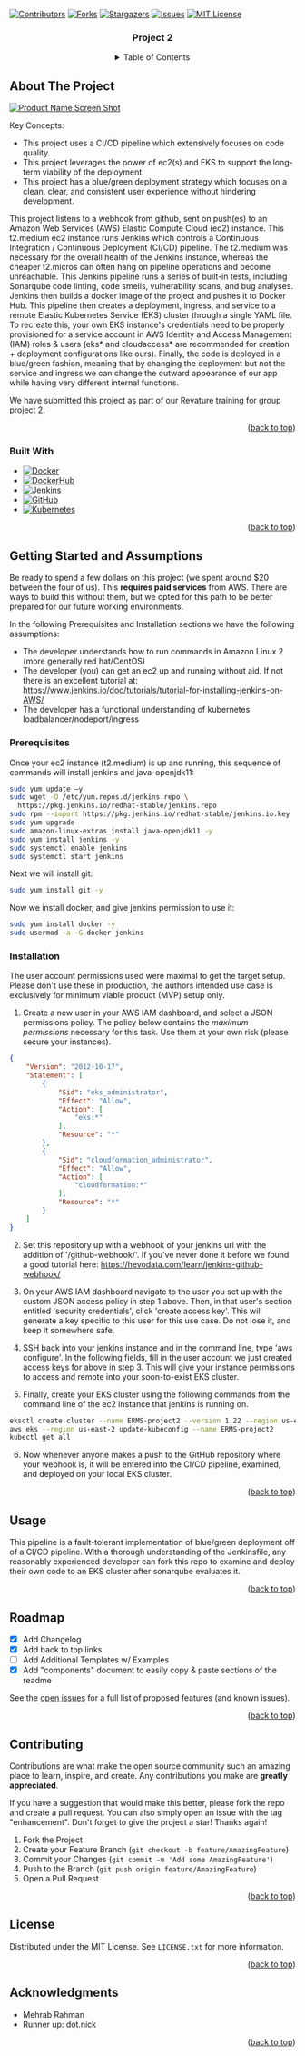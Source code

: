 <!-- PROJECT SHIELDS -->
[![Contributors][contributors-shield]][contributors-url]
[![Forks][forks-shield]][forks-url]
[![Stargazers][stars-shield]][stars-url]
[![Issues][issues-shield]][issues-url]
[![MIT License][license-shield]][license-url]

<!-- PROJECT TITLE -->
<div align="center">
  <h3 align="center">Project 2</h3>
</div>



<!-- TABLE OF CONTENTS -->
<div align="center">
  <details>
    <summary>Table of Contents</summary>
    <ol>
      <li><a href="#about-the-project">About The Project</a></li>
      <li><a href="#built-with">Built With</a></li>
      <li><a href="#getting-started-and-assumptions">Getting Started and Assumptions</a></li>
      <li><a href="#prerequisites">Prerequisites</a></li>
      <li><a href="#installation">Installation</a></li>
      <li><a href="#usage">Usage</a></li>
      <li><a href="#roadmap">Roadmap</a></li>
      <li><a href="#contributing">Contributing</a></li>
      <li><a href="#license">License</a></li>
      <li><a href="#acknowledgments">Acknowledgments</a></li>
    </ol>
  </details>
</div>


<!-- ABOUT THE PROJECT -->
## About The Project

[![Product Name Screen Shot][product-screenshot]](https://github.com/2206-devops-batch/ERMS-Project2/blob/master/images/screenshot.PNG)

Key Concepts:
* This project uses a CI/CD pipeline which extensively focuses on code quality.
* This project leverages the power of ec2(s) and EKS to support the long-term viability of the deployment.
* This project has a blue/green deployment strategy which focuses on a clean, clear, and consistent user experience without hindering development.

This project listens to a webhook from github, sent on push(es) to an Amazon Web Services (AWS) Elastic Compute Cloud (ec2) instance. This t2.medium ec2 instance runs Jenkins which controls a Continuous Integration / Continuous Deployment (CI/CD) pipeline. The t2.medium was necessary for the overall health of the Jenkins instance, whereas the cheaper t2.micros can often hang on pipeline operations and become unreachable. This Jenkins pipeline runs a series of built-in tests, including Sonarqube code linting, code smells, vulnerability scans, and bug analyses. Jenkins then builds a docker image of the project and pushes it to Docker Hub. This pipeline then creates a deployment, ingress, and service to a remote Elastic Kubernetes Service (EKS) cluster through a single YAML file. To recreate this, your own EKS instance's credentials need to be properly provisioned for a service account in AWS Identity and Access Management (IAM) roles & users (eks* and cloudaccess* are recommended for creation + deployment configurations like ours). Finally, the code is deployed in a blue/green fashion, meaning that by changing the deployment but not the service and ingress we can change the outward appearance of our app while having very different internal functions.

We have submitted this project as part of our Revature training for group project 2.

<p align="right">(<a href="#top">back to top</a>)</p>



### Built With

* [![Docker][Docker.com]][Docker-url]
* [![DockerHub][DockerHub.com]][DockerHub-url]
* [![Jenkins][Jenkins.io]][Jenkins-url]
* [![GitHub][GitHub.com]][GitHub-url]
* [![Kubernetes][Kubernetes.io]][Kubernetes-url]

<p align="right">(<a href="#top">back to top</a>)</p>



<!-- GETTING STARTED -->
## Getting Started and Assumptions

Be ready to spend a few dollars on this project (we spent around $20 between the four of us). This **requires paid services** from AWS. There are ways to build this without them, but we opted for this path to be better prepared for our future working environments.

In the following Prerequisites and Installation sections we have the following assumptions:
* The developer understands how to run commands in Amazon Linux 2 (more generally red hat/CentOS)
* The developer (you) can get an ec2 up and running without aid. If not there is an excellent tutorial at: https://www.jenkins.io/doc/tutorials/tutorial-for-installing-jenkins-on-AWS/
* The developer has a functional understanding of kubernetes loadbalancer/nodeport/ingress

### Prerequisites

Once your ec2 instance (t2.medium) is up and running, this sequence of commands will install jenkins and java-openjdk11:
  ```sh
  sudo yum update –y
  sudo wget -O /etc/yum.repos.d/jenkins.repo \
    https://pkg.jenkins.io/redhat-stable/jenkins.repo
  sudo rpm --import https://pkg.jenkins.io/redhat-stable/jenkins.io.key
  sudo yum upgrade
  sudo amazon-linux-extras install java-openjdk11 -y
  sudo yum install jenkins -y
  sudo systemctl enable jenkins
  sudo systemctl start jenkins
  ```

Next we will install git:
  ```sh
  sudo yum install git -y
  ```

Now we install docker, and give jenkins permission to use it:
  ```sh
  sudo yum install docker -y
  sudo usermod -a -G docker jenkins
  ```

### Installation

The user account permissions used were maximal to get the target setup. Please don't use these in production, the authors intended use case is exclusively for minimum viable product (MVP) setup only.

1. Create a new user in your AWS IAM dashboard, and select a JSON permissions policy. The policy below contains the _maximum permissions_ necessary for this task. Use them at your own risk (please secure your instances).
  ```json
  {
      "Version": "2012-10-17",
      "Statement": [
          {
              "Sid": "eks_administrator",
              "Effect": "Allow",
              "Action": [
                  "eks:*"
              ],
              "Resource": "*"
          },
          {
              "Sid": "cloudformation_administrator",
              "Effect": "Allow",
              "Action": [
                  "cloudformation:*"
              ],
              "Resource": "*"
          }
      ]
  }
  ```

2. Set this repository up with a webhook of your jenkins url with the addition of '/github-webhook/'. If you've never done it before we found a good tutorial here: https://hevodata.com/learn/jenkins-github-webhook/

3. On your AWS IAM dashboard navigate to the user you set up with the custom JSON access policy in step 1 above. Then, in that user's section entitled 'security credentials', click 'create access key'. This will generate a key specific to this user for this use case. Do not lose it, and keep it somewhere safe.

4. SSH back into your jenkins instance and in the command line, type 'aws configure'. In the following fields, fill in the user account we just created access keys for above in step 3. This will give your instance permissions to access and remote into your soon-to-exist EKS cluster.

5. Finally, create your EKS cluster using the following commands from the command line of the ec2 instance that jenkins is running on. 
  ```sh
  eksctl create cluster --name ERMS-project2 --version 1.22 --region us-east-2 --nodegroup-name linux-nodes --node-type t2.micro --nodes 1
  aws eks --region us-east-2 update-kubeconfig --name ERMS-project2
  kubectl get all
  ```

6. Now whenever anyone makes a push to the GitHub repository where your webhook is, it will be entered into the CI/CD pipeline, examined, and deployed on your local EKS cluster.
<p align="right">(<a href="#top">back to top</a>)</p>



<!-- USAGE EXAMPLES -->
## Usage

This pipeline is a fault-tolerant implementation of blue/green deployment 
off of a CI/CD pipeline. With a thorough understanding of the Jenkinsfile,
any reasonably experienced developer can fork this repo to examine and
deploy their own code to an EKS cluster after sonarqube evaluates it.

<p align="right">(<a href="#top">back to top</a>)</p>



<!-- ROADMAP -->
## Roadmap

- [x] Add Changelog
- [x] Add back to top links
- [ ] Add Additional Templates w/ Examples
- [x] Add "components" document to easily copy & paste sections of the readme

See the [open issues](https://github.com/2206-devops-batch/ERMS-Project2/issues) for a full list of proposed features (and known issues).

<p align="right">(<a href="#top">back to top</a>)</p>



<!-- CONTRIBUTING -->
## Contributing

Contributions are what make the open source community such an amazing place to learn, inspire, and create. Any contributions you make are **greatly appreciated**.

If you have a suggestion that would make this better, please fork the repo and create a pull request. You can also simply open an issue with the tag "enhancement".
Don't forget to give the project a star! Thanks again!

1. Fork the Project
2. Create your Feature Branch (`git checkout -b feature/AmazingFeature`)
3. Commit your Changes (`git commit -m 'Add some AmazingFeature'`)
4. Push to the Branch (`git push origin feature/AmazingFeature`)
5. Open a Pull Request

<p align="right">(<a href="#top">back to top</a>)</p>



<!-- LICENSE -->
## License

Distributed under the MIT License. See `LICENSE.txt` for more information.

<p align="right">(<a href="#top">back to top</a>)</p>

<!-- ACKNOWLEDGMENTS -->
## Acknowledgments

* Mehrab Rahman
* Runner up: dot.nick

<p align="right">(<a href="#top">back to top</a>)</p>



<!-- MARKDOWN LINKS & IMAGES -->
<!-- https://www.markdownguide.org/basic-syntax/#reference-style-links -->
[contributors-shield]: https://img.shields.io/github/contributors/2206-devops-batch/ERMS-Project2?style=for-the-badge
[contributors-url]: https://github.com/2206-devops-batch/ERMS-Project2/graphs/contributors
[forks-shield]: https://img.shields.io/github/forks/2206-devops-batch/ERMS-Project2?style=for-the-badge
[forks-url]:https://github.com/2206-devops-batch/ERMS-Project2.git
[stars-shield]: https://img.shields.io/github/stars/2206-devops-batch/ERMS-Project2?style=for-the-badge
[stars-url]: https://github.com/2206-devops-batch/ERMS-Project2/stargazers
[issues-shield]: https://img.shields.io/github/issues/2206-devops-batch/ERMS-Project2?style=for-the-badge
[issues-url]: https://github.com/2206-devops-batch/ERMS-Project2/issues
[license-shield]: https://img.shields.io/github/license/2206-devops-batch/ERMS-Project2?style=for-the-badge
[license-url]: https://github.com/2206-devops-batch/ERMS-Project2/blob/master/LICENSE.txt
[linkedin-shield]: https://img.shields.io/badge/-LinkedIn-black.svg?style=for-the-badge&logo=linkedin&colorB=555
[linkedin-url]: https://linkedin.com/in/othneildrew
[product-screenshot]: images/screenshot.PNG
[Docker.com]:https://img.shields.io/badge/Docker-white?style=for-the-badge&logo=docker&logoColor=30B2F5
[Docker-url]:https://www.docker.com/
[DockerHub.com]:https://img.shields.io/badge/DockerHub-white?style=for-the-badge&logo=dockerhub&logoColor=30B2F5
[DockerHub-url]:https://hub.docker.com/
[Jenkins.io]:https://img.shields.io/badge/Jenkins-white?style=for-the-badge&logo=jenkins&logoColor=black
[Jenkins-url]:https://www.jenkins.io/
[GitHub.com]:https://img.shields.io/badge/GitHub-white?style=for-the-badge&logo=github&logoColor=black
[GitHub-url]:https://github.com/
[Kubernetes.io]:https://img.shields.io/badge/Kubernetes-white?style=for-the-badge&logo=kubernetes&logoColor=004DFF
[Kubernetes-url]:https://kubernetes.io/
